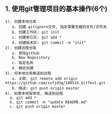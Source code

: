 ## 1. 使用git管理项目的基本操作(6个)
    1). 创建本地仓库
       a. 创建.gitignore文件, 指定需要忽略的文件/文件夹
       b. 创建工作区: git init
       c. 创建索引区: git add *
       d. 创建版本区: git commit -m "init"
    2). 创建远程仓库
       a. 登陆github
       b. New Repository
       c. 指定名称
       d. 确定创建
    3). 将本地仓库推送到远程
       a. 关联: git remote add origin https://github.com/zxfjd3g/180524_GitTest.git
       b. 推送: git push origin master
    4). 如果本地有修改, 推送到远程
      a. git add *
      b. git commit -m "update README.md"
      c. git push origin master